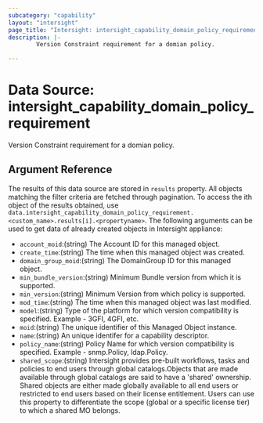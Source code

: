 ```yaml
---
subcategory: "capability"
layout: "intersight"
page_title: "Intersight: intersight_capability_domain_policy_requirement"
description: |-
        Version Constraint requirement for a domian policy.

---
```


# Data Source: intersight_capability_domain_policy_requirement
Version Constraint requirement for a domian policy.
## Argument Reference
The results of this data source are stored in `results` property.
All objects matching the filter criteria are fetched through pagination.
To access the ith object of the results obtained, use `data.intersight_capability_domain_policy_requirement.<custom_name>.results[i].<propertyname>`.
The following arguments can be used to get data of already created objects in Intersight appliance:
* `account_moid`:(string) The Account ID for this managed object. 
* `create_time`:(string) The time when this managed object was created. 
* `domain_group_moid`:(string) The DomainGroup ID for this managed object. 
* `min_bundle_version`:(string) Minimum Bundle version from which it is supported. 
* `min_version`:(string) Minimum Version from which policy is supported. 
* `mod_time`:(string) The time when this managed object was last modified. 
* `model`:(string) Type of the platform for which version compatibility is specified. Example - 3GFI, 4GFI, etc. 
* `moid`:(string) The unique identifier of this Managed Object instance. 
* `name`:(string) An unique identifer for a capability descriptor. 
* `policy_name`:(string) Policy Name for which version compatibility is specified. Example - snmp.Policy, ldap.Policy. 
* `shared_scope`:(string) Intersight provides pre-built workflows, tasks and policies to end users through global catalogs.Objects that are made available through global catalogs are said to have a 'shared' ownership. Shared objects are either made globally available to all end users or restricted to end users based on their license entitlement. Users can use this property to differentiate the scope (global or a specific license tier) to which a shared MO belongs. 
 
